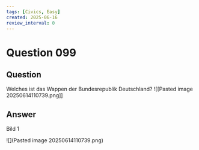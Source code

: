 ```yaml
---
tags: [Civics, Easy]
created: 2025-06-16
review_interval: 0
---
```


# Question 099

## Question

Welches ist das Wappen der Bundesrepublik Deutschland?
![[Pasted image 20250614110739.png]]

## Answer

Bild 1

![](Pasted image 20250614110739.png)
